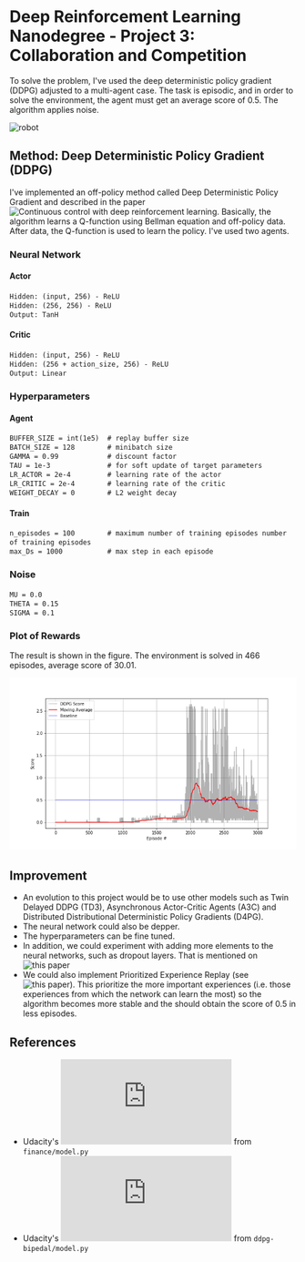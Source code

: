 # Deep Reinforcement Learning Nanodegree - Project 3: Collaboration and Competition

To solve the problem, I've used the deep deterministic policy gradient (DDPG) adjusted to a multi-agent case. The task is episodic,
and in order to solve the environment, the agent must get an average score of 0.5. The algorithm applies noise.

![robot](https://im3.ezgif.com/tmp/ezgif-3-f48d4f7c4653.gif)

## Method: Deep Deterministic Policy Gradient (DDPG)
I've implemented an off-policy method called Deep Deterministic Policy Gradient and described in the paper ![Continuous control with deep reinforcement learning](https://arxiv.org/abs/1509.02971). Basically, the algorithm learns a Q-function using Bellman equation and off-policy data. After data, the Q-function is used to learn the policy. I've used two agents.


### Neural Network
#### Actor

    Hidden: (input, 256) - ReLU
    Hidden: (256, 256) - ReLU
    Output: TanH


#### Critic

    Hidden: (input, 256) - ReLU
    Hidden: (256 + action_size, 256) - ReLU
    Output: Linear

### Hyperparameters
#### Agent
```
BUFFER_SIZE = int(1e5)  # replay buffer size
BATCH_SIZE = 128        # minibatch size
GAMMA = 0.99            # discount factor
TAU = 1e-3              # for soft update of target parameters
LR_ACTOR = 2e-4         # learning rate of the actor
LR_CRITIC = 2e-4        # learning rate of the critic
WEIGHT_DECAY = 0        # L2 weight decay
```
#### Train
```
n_episodes = 100        # maximum number of training episodes number of training episodes
max_Ds = 1000           # max step in each episode
```

### Noise
```
MU = 0.0
THETA = 0.15
SIGMA = 0.1

```

### Plot of Rewards

The result is shown in the figure. The environment is solved in 466 episodes, average score of 30.01. 

![score](./scores_plot.png)

## Improvement

- An evolution to this project would be to use other models such as Twin Delayed DDPG (TD3), Asynchronous Actor-Critic Agents (A3C) and Distributed Distributional Deterministic Policy Gradients (D4PG).
- The neural network could also be depper.
- The hyperparameters can be fine tuned.
- In addition, we could experiment with adding more elements to the neural networks, such as dropout layers. That is mentioned on ![this paper](https://arxiv.org/abs/1509.02971)
- We could also implement Prioritized Experience Replay (see ![this paper](https://arxiv.org/abs/1511.05952)). This prioritize the more important experiences (i.e. those experiences from which the network can learn the most) so the algorithm becomes more stable and the should obtain the score of 0.5 in less episodes.

## References
- Udacity's ![model.py](https://github.com/udacity/deep-reinforcement-learning/blob/master/finance/model.py) from `finance/model.py`
- Udacity's ![model.py](https://github.com/udacity/deep-reinforcement-learning/blob/master/ddpg-bipedal/model.py) from `ddpg-bipedal/model.py`


